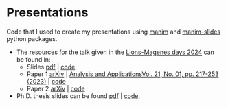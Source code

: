 # Presentations

Code that I used to create my presentations using [manim](https://www.manim.community/) and [manim-slides](https://www.manim.community/plugin/manim-slides/) python packages.

- The resources for the talk given in the [Lions-Magenes days 2024](https://sites.google.com/view/lionsmagenesdays2024/home) can be found in: 
  - Slides [pdf](https://github.com/agussomacal/presentations/blob/main/LionsMagenesSlides/LionsMagenesSlides.pdf) | [code](https://github.com/agussomacal/presentations/blob/main/LionsMagenesSlides)
  - Paper 1 [arXiv](https://arxiv.org/abs/2209.09314) | [Analysis and ApplicationsVol. 21, No. 01, pp. 217-253 (2023)](https://www.worldscientific.com/doi/10.1142/S0219530522400140) | [code](https://github.com/agussomacal/SubCellResolution)
  - Paper 2 [arXiv](http://arxiv.org/abs/2402.00946) | [code](https://github.com/agussomacal/SubCellResolution)
- Ph.D. thesis slides can be found [pdf](https://github.com/agussomacal/presentations/blob/main/DefenseSlides/DefenseSlides.pdf) | [code](https://github.com/agussomacal/presentations/blob/main/DefenseSlides).
